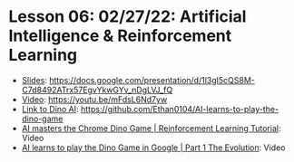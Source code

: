 # Lesson 06: 02/27/22: Artificial Intelligence & Reinforcement Learning
* [Slides](https://docs.google.com/presentation/d/1l3gI5cQS8M-C7d8492ATrx57EgvYkwGYv_nDgLVJ_fQ/edit?usp=sharing): https://docs.google.com/presentation/d/1l3gI5cQS8M-C7d8492ATrx57EgvYkwGYv_nDgLVJ_fQ
* [Video](https://youtu.be/mFdsL6Nd7yw):  https://youtu.be/mFdsL6Nd7yw
* [Link to Dino AI](https://github.com/Ethan0104/AI-learns-to-play-the-dino-game): https://github.com/Ethan0104/AI-learns-to-play-the-dino-game 
* [AI masters the Chrome Dino Game | Reinforcement Learning Tutorial](https://www.youtube.com/watch?v=WMYG6IEgMfw): Video
* [AI learns to play the Dino Game in Google | Part 1 The Evolution](https://www.youtube.com/watch?v=Zs38KBEEBGk): Video

